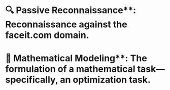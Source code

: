 # 🔍 Passive Reconnaissance**: Reconnaissance against the faceit.com domain.
# 🧮 Mathematical Modeling**: The formulation of a mathematical task—specifically, an optimization task.
